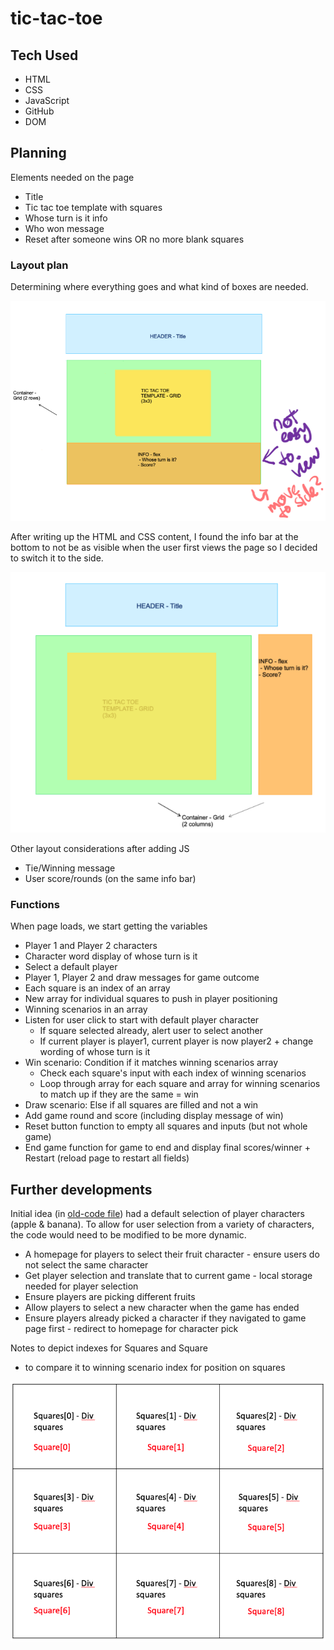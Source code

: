 # tic-tac-toe

## Tech Used

-   HTML
-   CSS
-   JavaScript
-   GitHub
-   DOM

## Planning

Elements needed on the page

-   Title
-   Tic tac toe template with squares
-   Whose turn is it info
-   Who won message
-   Reset after someone wins OR no more blank squares

### Layout plan

Determining where everything goes and what kind of boxes are needed.

![Plan 1](https://github.com/elywelly/tic-tac-toe/blob/main/Images-Audio/plan1.PNG?raw=true)

After writing up the HTML and CSS content, I found the info bar at the bottom to not be as visible when the user first views the page so I decided to switch it to the side.

![Plan 2](https://github.com/elywelly/tic-tac-toe/blob/main/Images-Audio/plan2.PNG?raw=true)

Other layout considerations after adding JS

-   Tie/Winning message
-   User score/rounds (on the same info bar)

### Functions

When page loads, we start getting the variables

-   Player 1 and Player 2 characters
-   Character word display of whose turn is it
-   Select a default player
-   Player 1, Player 2 and draw messages for game outcome
-   Each square is an index of an array
-   New array for individual squares to push in player positioning
-   Winning scenarios in an array
-   Listen for user click to start with default player character
    -   If square selected already, alert user to select another
    -   If current player is player1, current player is now player2 + change wording of whose turn is it
-   Win scenario: Condition if it matches winning scenarios array
    -   Check each square's input with each index of winning scenarios
    -   Loop through array for each square and array for winning scenarios to match up if they are the same = win
-   Draw scenario: Else if all squares are filled and not a win
-   Add game round and score (including display message of win)
-   Reset button function to empty all squares and inputs (but not whole game)
-   End game function for game to end and display final scores/winner + Restart (reload page to restart all fields)

## Further developments

Initial idea (in [old-code file](https://github.com/elywelly/tic-tac-toe/tree/main/old-code)) had a default selection of player characters (apple & banana). To allow for user selection from a variety of characters, the code would need to be modified to be more dynamic.

-   A homepage for players to select their fruit character - ensure users do not select the same character
-   Get player selection and translate that to current game - local storage needed for player selection
-   Ensure players are picking different fruits
-   Allow players to select a new character when the game has ended
-   Ensure players already picked a character if they navigated to game page first - redirect to homepage for character pick

Notes to depict indexes for Squares and Square

-   to compare it to winning scenario index for position on squares

![index reference](https://github.com/elywelly/tic-tac-toe/blob/main/Images-Audio/square-sqaures-index-ref.png?raw=true)
